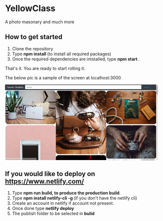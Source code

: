 # YellowClass
A photo masonary and much more

## How to get started
1. Clone the repository
2. Type <b> npm install </b> (to install all required packages)
3. Once the required dependencies are intstalled, type <b> npm start </b>.

That's it. You are ready to start rolling it.

The below pic is a sample of the screen at localhost:3000

<img src="https://raw.githubusercontent.com/Athira2199/YellowClass/main/Demo.JPG" >

## If you would like to deploy on https://www.netlify.com/

1. Type <b> npm run build, to produce the production build</b>.
2. Type <b> npm install netlify-cli -g </b> (if you don't have the netlify cli)
3. Create an account in netlify if account not present.
4. Once done type <b> netlify deploy </b>
5. The publish folder to be selected in <b> bulid </b>


